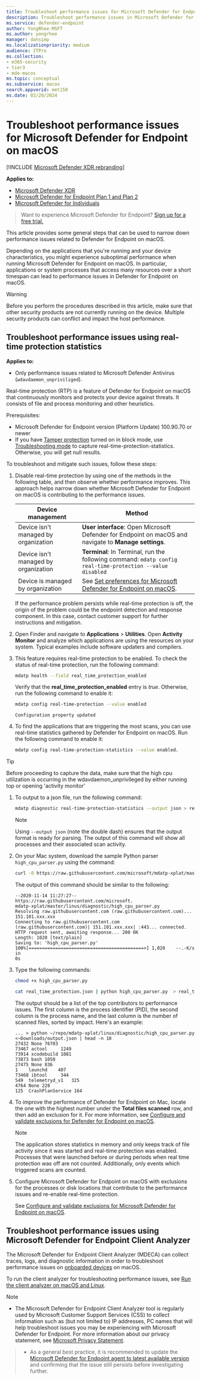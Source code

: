 ```yaml
---
title: Troubleshoot performance issues for Microsoft Defender for Endpoint on macOS
description: Troubleshoot performance issues in Microsoft Defender for Endpoint on macOS.
ms.service: defender-endpoint
author: YongRhee-MSFT
ms.author: yongrhee
manager: dansimp
ms.localizationpriority: medium
audience: ITPro
ms.collection:
- m365-security
- tier3
- mde-macos
ms.topic: conceptual
ms.subservice: macos
search.appverid: met150
ms.date: 03/20/2024
---
```


# Troubleshoot performance issues for Microsoft Defender for Endpoint on macOS

[!INCLUDE [Microsoft Defender XDR rebranding](../includes/microsoft-defender.md)]

**Applies to:**

- [Microsoft Defender XDR](/defender-xdr)
- [Microsoft Defender for Endpoint Plan 1 and Plan 2](microsoft-defender-endpoint.md)
- [Microsoft Defender for Individuals](https://www.microsoft.com/microsoft-365/microsoft-defender-for-individuals)


> Want to experience Microsoft Defender for Endpoint? [Sign up for a free trial.](https://signup.microsoft.com/create-account/signup?products=7f379fee-c4f9-4278-b0a1-e4c8c2fcdf7e&ru=https://aka.ms/MDEp2OpenTrial?ocid=docs-wdatp-exposedapis-abovefoldlink)

This article provides some general steps that can be used to narrow down performance issues related to Defender for Endpoint on macOS.

Depending on the applications that you're running and your device characteristics, you might experience suboptimal performance when running Microsoft Defender for Endpoint on macOS. In particular, applications or system processes that access many resources over a short timespan can lead to performance issues in Defender for Endpoint on macOS.

> [!WARNING]
> Before you perform the procedures described in this article, make sure that other security products are not currently running on the device. Multiple security products can conflict and impact the host performance.

## Troubleshoot performance issues using real-time protection statistics

**Applies to:**

- Only performance issues related to Microsoft Defender Antivirus (`wdavdaemon_unpriviliged`).

Real-time protection (RTP) is a feature of Defender for Endpoint on macOS that continuously monitors and protects your device against threats. It consists of file and process monitoring and other heuristics.

Prerequisites:

- Microsoft Defender for Endpoint version (Platform Update) 100.90.70 or newer
- If you have [Tamper protection](tamperprotection-macos.md) turned on in block mode, use [Troubleshooting mode](mac-troubleshoot-mode.md) to capture real-time-protection-statistics. Otherwise, you will get null results. 

To troubleshoot and mitigate such issues, follow these steps:

1. Disable real-time protection by using one of the methods in the following table, and then observe whether performance improves. This approach helps narrow down whether Microsoft Defender for Endpoint on macOS is contributing to the performance issues.

   | Device management | Method |
   |---|--|
   | Device isn't managed by organization | **User interface**: Open Microsoft Defender for Endpoint on macOS and navigate to **Manage settings**. |
   | Device isn't managed by organization | **Terminal**: In Terminal, run the following command: `mdatp config real-time-protection --value disabled` |
   | Device is managed by organization | See [Set preferences for Microsoft Defender for Endpoint on macOS](mac-preferences.md). |
   
   If the performance problem persists while real-time protection is off, the origin of the problem could be the endpoint detection and response component. In this case, contact customer support for further instructions and mitigation.
   
1. Open Finder and navigate to **Applications** > **Utilities**. Open **Activity Monitor** and analyze which applications are using the resources on your system. Typical examples include software updaters and compilers.

1. This feature requires real-time protection to be enabled. To check the status of real-time protection, run the following command:

   ```bash
   mdatp health --field real_time_protection_enabled
   ```
   
   Verify that the **real_time_protection_enabled** entry is *true*. Otherwise, run the following command to enable it:
   
   ```bash
   mdatp config real-time-protection --value enabled
   ```
   
   ```output
   Configuration property updated
   ```
   
1. To find the applications that are triggering the most scans, you can use real-time statistics gathered by Defender for Endpoint on macOS. Run the following command to enable it:

   ```bash
   mdatp config real-time-protection-statistics --value enabled.
   ```
   
> [!TIP]
> Before proceeding to capture the data, make sure that the high cpu utilization is occurring in the wdavdaemon_unprivileged by either running top or opening 'activity monitor'
1. To output to a json file, run the following command: 

   ```bash
   mdatp diagnostic real-time-protection-statistics --output json > real_time_protection.json
   ```
   
   > [!NOTE]
   > Using `--output json` (note the double dash) ensures that the output format is ready for parsing. The output of this command will show all processes and their associated scan activity. 
1. On your Mac system, download the sample Python parser `high_cpu_parser.py` using the command:

      ```bash
   curl -O https://raw.githubusercontent.com/microsoft/mdatp-xplat/master/linux/diagnostic/high_cpu_parser.py
   ```

      The output of this command should be similar to the following:

      ```Output
   --2020-11-14 11:27:27-- https://raw.githubusercontent.com/microsoft.
   mdatp-xplat/master/linus/diagnostic/high_cpu_parser.py
   Resolving raw.githubusercontent.com (raw.githubusercontent.com)... 151.101.xxx.xxx
   Connecting to raw.githubusercontent.com (raw.githubusercontent.com)| 151.101.xxx.xxx| :443... connected.
   HTTP request sent, awaiting response... 200 OK
   Length: 1020 [text/plain]
   Saving to: 'high_cpu_parser.py'
   100%[===========================================>] 1,020    --.-K/s   in
   0s
   ```

6. Type the following commands:

   ```bash
   chmod +x high_cpu_parser.py
   ```

   ```bash
   cat real_time_protection.json | python high_cpu_parser.py  > real_time_protection.log
   ```

   The output should be a list of the top contributors to performance issues. The first column is the process identifier (PID), the second column is the process name, and the last column is the number of scanned files, sorted by impact. Here's an example:

   ```output
   ... > python ~/repo/mdatp-xplat/linux/diagnostic/high_cpu_parser.py <~Downloads/output.json | head -n 10
   27432 None 76703
   73467 actool     1249
   73914 xcodebuild 1081
   73873 bash 1050
   27475 None 836
   1    launchd    407
   73468 ibtool     344
   549  telemetryd_v1   325
   4764 None 228
   125  CrashPlanService 164
   ```

7. To improve the performance of Defender for Endpoint on Mac, locate the one with the highest number under the **Total files scanned** row, and then add an exclusion for it. For more information, see [Configure and validate exclusions for Defender for Endpoint on macOS](mac-exclusions.md).

   > [!NOTE]
   > The application stores statistics in memory and only keeps track of file activity since it was started and real-time protection was enabled. Processes that were launched before or during periods when real time protection was off are not counted. Additionally, only events which triggered scans are counted.

7. Configure Microsoft Defender for Endpoint on macOS with exclusions for the processes or disk locations that contribute to the performance issues and re-enable real-time protection. 

   See [Configure and validate exclusions for Microsoft Defender for Endpoint on macOS](mac-exclusions.md).

## Troubleshoot performance issues using Microsoft Defender for Endpoint Client Analyzer

The Microsoft Defender for Endpoint Client Analyzer (MDECA) can collect traces, logs, and diagnostic information in order to troubleshoot performance issues on [onboarded devices](onboard-configure.md) on macOS.

To run the client analyzer for troubleshooting performance issues, see [Run the client analyzer on macOS and Linux](run-analyzer-macos-linux.md).

> [!NOTE]
- The Microsoft Defender for Endpoint Client Analyzer tool is regularly used by Microsoft Customer Support Services (CSS) to collect information such as (but not limited to) IP addresses, PC names that will help troubleshoot issues you may be experiencing with Microsoft Defender for Endpoint. For more information about our privacy statement, see [Microsoft Privacy Statement](https://privacy.microsoft.com/privacystatement).
> - As a general best practice, it is recommended to update the [Microsoft Defender for Endpoint agent to latest available version](linux-whatsnew.md) and confirming that the issue still persists before investigating further.
